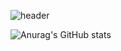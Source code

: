 ![header](https://capsule-render.vercel.app/api?type=waving&color=auto&height=220&section=header&text=Welcome%20to%20seungyeon's%20Github!%20&fontSize=28)

![Anurag's GitHub stats](https://github-readme-stats.vercel.app/api?username=sssseungk&show_icons=true&theme=swift)
